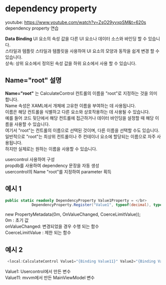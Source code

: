 # dependency property

youtube: https://www.youtube.com/watch?v=ZsO29yvxpSM&t=620s </br>
dependency property 연습</br>


**Data Binding** UI 요소의 속성 값을 다른 UI 요소나 데이터 소스와 바인딩 할 수 있습니다.   
스타일과 템플릿 스타일과 템플릿을 사용하여 UI 요소의 모양과 동작을 쉽게 변경 할 수 있습니다.   
상속: 상위 요소에서 정의된 속성 값을 하위 요소에서 사용 할 수 있습니다.   

## Name="root" 설명
**Name="root"** 는 CalculateControl 컨트롤의 이름을 "root"로 지정하는 것을 의미합니다.   
Name 속성은 XAML에서 개체에 고유한 이름을 부여하는 데 사용됩니다.   
이름은 해당 컨트롤을 식별하고 다른 요소와 상호작용하는 데 사용될 수 있습니다.   
예를 들어 코드 뒷단에서 해당 컨트롤에 접근하거나 데이터 바인딩을 설정할 때 해당 이름을 사용할 수 있습니다.   
여기서 "root"는 컨트롤의 이름으로 선택된 것이며, 다른 이름을 선택할 수도 있습니다.   
일반적으로 "root"는 최상위 컨트롤이나 주 컨테이너 요소에 할당되는 이름으로 자주 사용됩니다.  
하지만 실제로는 원하는 이름을 사용할 수 있습니다.


usercontrol 사용하여 구성 </br>
propdb를 사용하여 dependency 문장을 자동 생성 </br>
usercontrol의 Name "root"를 지정하여 parameter 획득 </br>

## 예시 1
```c#
public static readonly DependencyProperty Value1Property = </br>
            DependencyProperty.Register("Value1", typeof(decimal), typeof(CalculateControl), new PropertyMetadata(0m, OnValueChanged, CoerceLimitValue));
```
new PropertyMetadata(0m, OnValueChanged, CoerceLimitValue));</br>
0m : 초기 값 </br>
onValueChanged: 변경되었을 경우 수행 되는 함수 </br>
CoerceLimitValue : 제한 되는 함수 </br>

## 예시 2
```c#
 <local:CalculateControl Value1="{Binding Value11}" Value2="{Binding Value2}" Operator="{Binding Operator}" DesignMode="WHITE"/> </br>
```
Value1: Usercontrol에서 만든 변수 </br>
Value11: mvvm에서 만든 MainViewModel 변수 </br>
